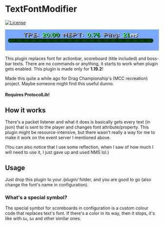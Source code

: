 # TextFontModifier

[![License](https://img.shields.io/badge/license-MIT-blue.svg)](/LICENSE)

![boss-bar example image](assets/bossbar.png)

This plugin replaces font for actionbar, scoreboard (title included) and boss-bar texts. There are no commands or anything, it starts to work when plugin gets enabled. This plugin is made only for **1.19.2**!

Made this quite a while ago for Drag Championship's (MCC recreation) project. Maybe someone might find this useful dunno.

#### Requires ProtocolLib!

## How it works

There's a packet listener and what it does is basically gets every text (in json) that is sent to the player and changes font attribute/property. This plugin might be resource-intensive, but there wasn't really a way for me to make it work on the event server I mentioned above.

(You can also notice that I use some reflection, when I saw of how much I will need to use it, I just gave up and used NMS lol.)

## Usage
Just drop this plugin to your */plugin/* folder, and you are good to go (also change the font's name in configuration).

### What's a special symbol?
The special symbol for scoreboards in configuration is a custom colour code that replaces text's font. If there's a color in its way, then it stops, it's like with `&u`, `&o` and other similar ones.
